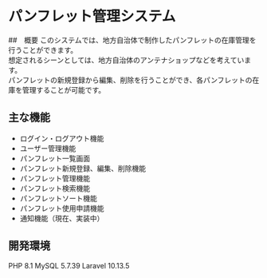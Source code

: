 # パンフレット管理システム
##　概要
このシステムでは、地方自治体で制作したパンフレットの在庫管理を行うことができます。  
想定されるシーンとしては、地方自治体のアンテナショップなどを考えています。  
パンフレットの新規登録から編集、削除を行うことができ、各パンフレットの在庫を管理することが可能です。  

## 主な機能
* ログイン・ログアウト機能
* ユーザー管理機能
* パンフレット一覧画面
* パンフレット新規登録、編集、削除機能
* パンフレット管理機能
* パンフレット検索機能
* パンフレットソート機能
* パンフレット使用申請機能
* 通知機能（現在、実装中）

## 開発環境
PHP 8.1
MySQL 5.7.39
Laravel 10.13.5
